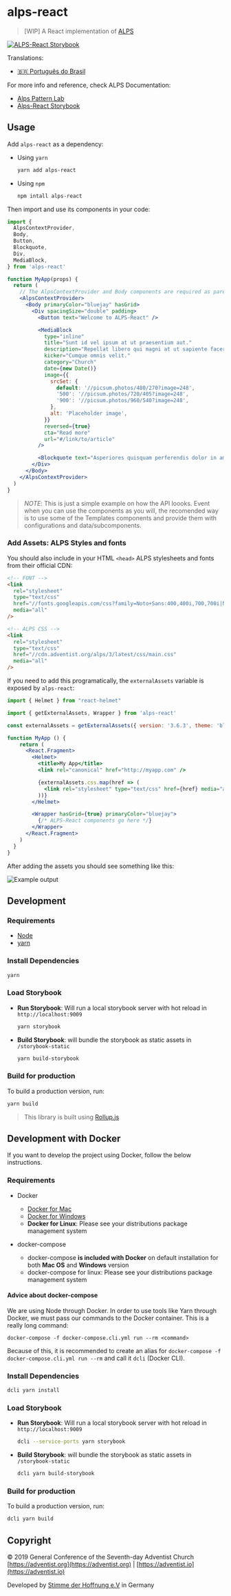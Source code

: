 # alps-react

> [WIP] A React implementation of [ALPS](http://alps.adventist.io/v3)

[![ALPS-React Storybook](https://cdn.jsdelivr.net/gh/storybooks/brand@master/badge/badge-storybook.svg)](https://alps-react.adventist.io/)

Translations:

- [🇧🇷 Português do Brasil](https://github.com/adventistchurch/alps-react/blob/master/README-pt-br.md)

For more info and reference, check ALPS Documentation:

- [Alps Pattern Lab](https://alps.adventist.io/v3/)
- [Alps-React Storybook](https://alps-react.adventist.io/)

## Usage

Add `alps-react` as a dependency:

- Using `yarn`

  ```bash
  yarn add alps-react
  ```

- Using `npm`

  ```bash
  npm intall alps-react
  ```

Then import and use its components in your code:

```jsx
import {
  AlpsContextProvider,
  Body,
  Button,
  Blockquote,
  Div,
  MediaBlock,
} from 'alps-react'

function MyApp(props) {
  return (
    // The AlpsContextProvider and Body components are required as parents other ALPS-React components (normally in your App root)
    <AlpsContextProvider>
      <Body primaryColor="bluejay" hasGrid>
        <Div spacingSize="double" padding>
          <Button text="Welcome to ALPS-React" />

          <MediaBlock
            type="inline"
            title="Sunt id vel ipsum at ut praesentium aut."
            description="Repellat libero qui magni at ut sapiente facere nam veritatis."
            kicker="Cumque omnis velit."
            category="Church"
            date={new Date()}
            image={{
              srcSet: {
                default: '//picsum.photos/480/270?image=248',
                '500': '//picsum.photos/720/405?image=248',
                '900': '//picsum.photos/960/540?image=248',
              },
              alt: 'Placeholder image',
            }}
            reversed={true}
            cta="Read more"
            url="#/link/to/article"
          />

          <Blockquote text="Asperiores quisquam perferendis dolor in amet." />
        </Div>
      </Body>
    </AlpsContextProvider>
  )
}
```

> _NOTE_: This is just a simple example on how the API loooks. Event when you can use the components as you will, the recomended way is to use some of the Templates components and provide them with configurations and data/subcomponents.

### Add Assets: ALPS Styles and fonts

You should also include in your HTML `<head>` ALPS stylesheets and fonts from their official CDN:

```html
<!-- FONT -->
<link
  rel="stylesheet"
  type="text/css"
  href="//fonts.googleapis.com/css?family=Noto+Sans:400,400i,700,700i|Noto+Serif:400,400i,700,700i"
  media="all"
/>

<!-- ALPS CSS -->
<link
  rel="stylesheet"
  type="text/css"
  href="//cdn.adventist.org/alps/3/latest/css/main.css"
  media="all"
/>
```

If you need to add this programatically, the `externalAssets` variable is exposed by `alps-react`:

```jsx
import { Helmet } from "react-helmet"

import { getExternalAssets, Wrapper } from 'alps-react'

const externalAssets = getExternalAssets({ version: '3.6.3', theme: 'bluejay' })

function MyApp () {
    return (
      <React.Fragment>
        <Helmet>
          <title>My App</title>
          <link rel="canonical" href="http://myapp.com" />

          {externalAssets.css.map(href => (
            <link rel="stylesheet" type="text/css" href={href} media="all" />
          ))}
        </Helmet>

        <Wrapper hasGrid={true} primaryColor="bluejay">
          {/* ALPS-React components go here */}
        </Wrapper>
      </React.Fragment>
    )
  }
}
```

After adding the assets you should see something like this:

![Example output](public/example-output.png?raw=true)

## Development

### Requirements

- [Node](https://nodejs.org)
- [yarn](https://yarnpkg.com/en/docs/install)

### Install Dependencies

```bash
yarn
```

### Load Storybook

- **Run Storybook**: Will run a local storybook server with hot reload in `http://localhost:9009`

  ```bash
  yarn storybook
  ```

- **Build Storybook**: will bundle the storybook as static assets in `/storybook-static`

  ```bash
  yarn build-storybook
  ```

### Build for production

To build a production version, run:

```bash
yarn build
```

> This library is built using [Rollup.js](https://rollupjs.org)

## Development with Docker

If you want to develop the project using Docker, follow the below instructions.

### Requirements

- Docker

  - [Docker for Mac](https://store.docker.com/editions/community/docker-ce-desktop-mac)
  - [Docker for Windows](https://store.docker.com/editions/community/docker-ce-desktop-windows)
  - **Docker for Linux**: Please see your distributions package management system

- docker-compose
  - docker-compose **is included with Docker** on default installation for both **Mac OS** and **Windows** version
  - docker-compose for linux: Please see your distributions package management system

#### Advice about docker-compose

We are using Node through Docker. In order to use tools like Yarn through Docker, we must pass our commands to the Docker container. This is a really long command:

`docker-compose -f docker-compose.cli.yml run --rm <command>`

Because of this, it is recommended to create an alias for `docker-compose -f docker-compose.cli.yml run --rm` and call it `dcli` (Docker CLI).

### Install Dependencies

```bash
dcli yarn install
```

### Load Storybook

- **Run Storybook**: Will run a local storybook server with hot reload in `http://localhost:9009`

  ```bash
  dcli --service-ports yarn storybook
  ```

- **Build Storybook**: will bundle the storybook as static assets in `/storybook-static`

  ```bash
  dcli yarn build-storybook
  ```

### Build for production

To build a production version, run:

```bash
dcli yarn build
```

## Copyright

&copy; 2019 General Conference of the Seventh-day Adventist Church [https://adventist.org](https://adventist.org) | [https://adventist.io](https://adventist.io)

Developed by [Stimme der Hoffnung e.V](https://stimme-der-hoffnung.de) in Germany
